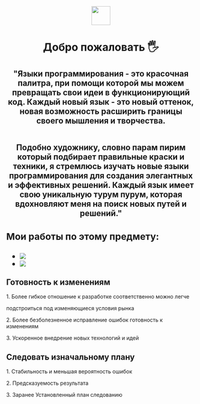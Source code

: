 <div id="header" align="center">
  <img src="https://media.giphy.com/media/v1.Y2lkPTc5MGI3NjExbnV3eGQyamV6Nmx1dXQ3YmMzeDA1Y2Q3czcyMzZpeXRnNDk0NHJxdiZlcD12MV9pbnRlcm5hbF9naWZfYnlfaWQmY3Q9cw/M9gbBd9nbDrOTu1Mqx/giphy.gif" width="50"/>
</div>
<div align="center">
  <h1>Добро пожаловать 🖐</h1>
</div>
<h2 align="center">"Языки программирования - это красочная палитра, при помощи которой мы можем превращать свои идеи в функционирующий код. Каждый новый язык - это новый оттенок, новая возможность расширить границы своего мышления и творчества.<br><br>

Подобно художнику, словно парам пирим который подбирает правильные краски и техники, я стремлюсь изучать новые языки программирования для создания элегантных и эффективных решений. Каждый язык имеет свою уникальную турум пурум, которая вдохновляют меня на поиск новых путей и решений."
<h2/>
<div>
  <h3>
    Мои работы по этому предмету:
  </h3>
  <ul>
    <li>
      <div id="border">
        <a href="https://docs.google.com/document/d/1Rq1srRL536ETIP_kKjL1uCOJriWNXxifynFgKW7Z-PE/edit">
          <img src="https://img.shields.io/badge/GoogleDocs-white,red?logo=GoogleDocs&logoColor=Yellow">
        </a>
      </div>
    </li>
    <li>
      <div id="border">
        <a href="https://docs.google.com/document/d/1OADsf1LNm-3ohASFAwwTHerx5im6_A1uh9MmDJQ53Os/edit?usp=sharing">
          <img src="https://img.shields.io/badge/КомандаГеймастерс-brown?logo=GoogleDocs&logoColor=Yellow">
        </a>
      </div>
    </li>
  </ul>
</div>
  <h2>Готовность к изменениям </h2><p>
      1.	Более гибкое отношение к разработке соответственно можно легче<p> подстроиться под изменяющиеся условия рынка<p>
      2.	Более безболезненное исправление ошибок готовность к изменениям<p>
      3.  Ускоренное внедрение новых технологий и идей<p>
  <h2>Следовать изначальному плану</h2><p>
      1.  Стабильность и меньшая вероятность ошибок<p>
      2.  Предсказуемость результата<p>
      3.  Заранее Установленный план следованию <p>

      
